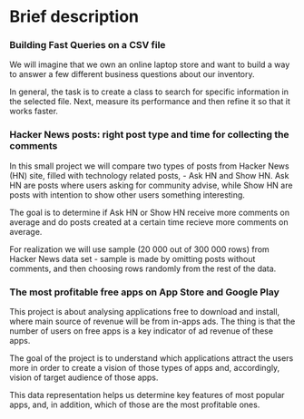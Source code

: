 # Brief description


### Building Fast Queries on a CSV file  
We will imagine that we own an online laptop store and want to build a way to answer a few different business questions about our inventory.

In general, the task is to create a class to search for specific information in the selected file. Next, measure its performance and then refine it so that it works faster.


### Hacker News posts: right post type and time for collecting the comments  
In this small project we will compare two types of posts from Hacker News (HN) site, filled with technology related posts, - Ask HN and Show HN.
Ask HN are posts where users asking for community advise, while Show HN are posts with intention to show other users something interesting.

The goal is to determine if Ask HN or Show HN receive more comments on average and do posts created at a certain time recieve more comments on average.

For realization we will use sample (20 000 out of 300 000 rows) from Hacker News data set - sample is made by omitting posts without comments, and then choosing rows randomly from the rest of the data.


### The most profitable free apps on App Store and Google Play  
This project is about analysing applications free to download and install, where main source of revenue will be from in-apps ads. The thing is that the number of users on free apps is a key indicator of ad revenue of these apps.

The goal of the project is to understand which applications attract the users more in order to create a vision of those types of apps and, accordingly, vision of target audience of those apps.

This data representation helps us determine key features of most popular apps, and, in addition, which of those are the most profitable ones.
